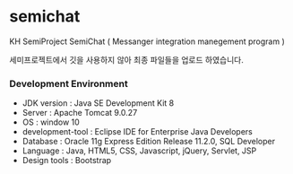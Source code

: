 # semichat
KH SemiProject SemiChat ( Messanger integration manegement program )

세미프로젝트에서 깃을 사용하지 않아 최종 파일들을 업로드 하였습니다.

### Development Environment

- JDK version : Java SE Development Kit 8
- Server : Apache Tomcat 9.0.27
- OS : window 10
- development-tool : Eclipse IDE for Enterprise Java Developers
- Database : Oracle 11g Express Edition Release 11.2.0, SQL Developer
- Language : Java, HTML5, CSS, Javascript, jQuery, Servlet, JSP
- Design tools : Bootstrap
